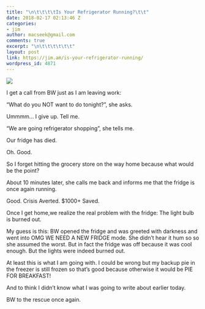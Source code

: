 ```yaml
---
title: "\n\t\t\t\tIs Your Refrigerator Running?\t\t"
date: 2018-02-17 02:13:46 Z
categories:
- jim
author: macseek@gmail.com
comments: true
excerpt: "\n\t\t\t\t\t\t"
layout: post
link: https://jim.am/is-your-refrigerator-running/
wordpress_id: 4871
---
```


![](http://jim.am/wp-content/uploads/2018/02/null-10.jpeg)




I get a call from BW just as I am leaving work:




“What do you NOT want to do tonight?”, she asks.




Ummmm… I give up. Tell me.




“We are going refrigerator shopping”, she tells me.




Our fridge has died.




Oh. Good.




So I forget hitting the grocery store on the way home because what would be the point?




About 10 minutes later, she calls me back and informs me that the fridge is once again running.




Good. Crisis Averted. $1000+ Saved.




Once I get home,we realize the real problem with the fridge: The light bulb is burned out.




My guess is this: BW opened the fridge and was greeted with darkness and went into OMG WE NEED A NEW FRIDGE mode. She didn’t hear it hum so so she assumed the worst. But in fact the fridge was off because it was cool enough. But the lights were indeed burned out.




At least this is what I am going with. I could be wrong but my backup pie in the freezer is still frozen so that’s good because otherwise it would be PIE FOR BREAKFAST!




And to think I didn’t know what I was going to write about earlier today.




BW to the rescue once again.


		
